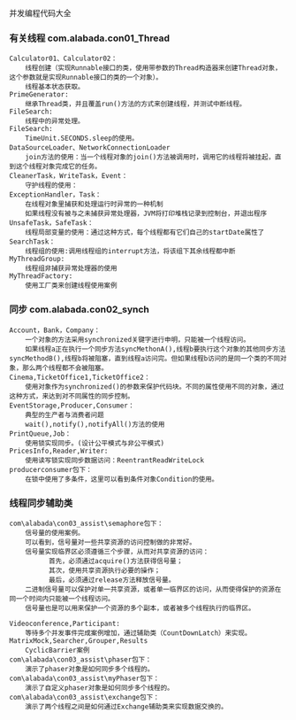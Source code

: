 并发编程代码大全

### 有关线程 com.alabada.con01_Thread
    Calculator01、Calculator02：
        线程创建（实现Runnable接口的类，使用带参数的Thread构造器来创建Thread对象，这个参数就是实现Runnable接口的类的一个对象）。
        线程基本状态获取。
    PrimeGenerator:
        继承Thread类，并且覆盖run()方法的方式来创建线程，并测试中断线程。
    FileSearch:
        线程中的异常处理。
    FileSearch:
        TimeUnit.SECONDS.sleep的使用。
    DataSourceLoader、NetworkConnectionLoader
        join方法的使用：当一个线程对象的join()方法被调用时，调用它的线程将被挂起，直到这个线程对象完成它的任务。
    CleanerTask，WriteTask，Event：
        守护线程的使用：
    ExceptionHandler，Task：
        在线程对象里捕获和处理运行时异常的一种机制
        如果线程没有被与之未捕获异常处理器，JVM将打印堆栈记录到控制台，并退出程序
    UnsafeTask，SafeTask：
        线程局部变量的使用：通过这种方式，每个线程都有它们自己的startDate属性了
    SearchTask：
        线程组的使用:调用线程组的interrupt方法，将该组下其余线程都中断
    MyThreadGroup:
        线程组非捕获异常处理器的使用
    MyThreadFactory:
        使用工厂类来创建线程使用案例
        
### 同步 com.alabada.con02_synch
    Account，Bank，Company：
        一个对象的方法采用synchronized关键字进行申明，只能被一个线程访问。
        如果线程a正在执行一个同步方法syncMethonA(),线程b要执行这个对象的其他同步方法syncMethodB(),线程b将被阻塞，直到线程a访问完。但如果线程b访问的是同一个类的不同对象，那么两个线程都不会被阻塞。
    Cinema,TicketOffice1,TicketOffice2：
        使用对象作为synchronized()的参数来保护代码块。不同的属性使用不同的对象，通过这种方式，来达到对不同属性的同步控制。
    EventStorage,Producer,Consumer：
        典型的生产者与消费者问题
        wait(),notify(),notifyAll()方法的使用
    PrintQueue,Job：
        使用锁实现同步。(设计公平模式与非公平模式)
    PricesInfo,Reader,Writer:
        使用读写锁实现同步数据访问：ReentrantReadWriteLock
    producerconsumer包下：
        在锁中使用了多条件，这里可以看到条件对象Condition的使用。

### 线程同步辅助类
    com\alabada\con03_assist\semaphore包下：
        信号量的使用案例。
        可以看到，信号量对一些共享资源的访问控制做的非常好。
        信号量实现临界区必须遵循三个步骤，从而对共享资源的访问：
              首先，必须通过acquire()方法获得信号量；
              其次，使用共享资源执行必要的操作；
              最后，必须通过release方法释放信号量。
        二进制信号量可以保护对单一共享资源，或者单一临界区的访问，从而使得保护的资源在同一个时间内只能被一个线程访问。
        信号量也是可以用来保护一个资源的多个副本，或者被多个线程执行的临界区。

    Videoconference,Participant:
        等待多个并发事件完成案例增加，通过辅助类（CountDownLatch）来实现。
    MatrixMock,Searcher,Grouper,Results
        CyclicBarrier案例
    com\alabada\con03_assist\phaser包下：
        演示了phaser对象是如何同步多个线程的。
    com\alabada\con03_assist\myPhaser包下：
        演示了自定义phaser对象是如何同步多个线程的。
    com\alabada\con03_assist\exchange包下：
        演示了两个线程之间是如何通过Exchange辅助类来实现数据交换的。
    













